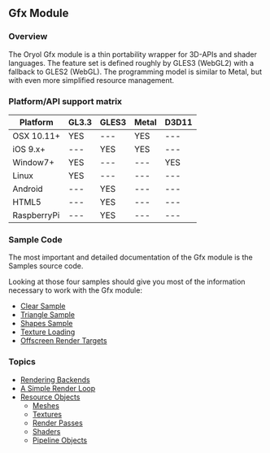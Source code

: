 ## Gfx Module

### Overview

The Oryol Gfx module is a thin portability wrapper for 3D-APIs and
shader languages. The feature set is defined roughly by GLES3 (WebGL2)
with a fallback to GLES2 (WebGL). The programming model is 
similar to Metal, but with even more simplified resource 
management.

### Platform/API support matrix

Platform   |GL3.3|GLES3|Metal|D3D11
-----------|-----|-----|-----|-----
OSX 10.11+ |YES  |---  |YES  |---  
iOS 9.x+   |---  |YES  |YES  |---  
Window7+   |YES  |---  |---  |YES  
Linux      |YES  |---  |---  |---  
Android    |---  |YES  |---  |---  
HTML5      |---  |YES  |---  |---  
RaspberryPi|---  |YES  |---  |---  

### Sample Code

The most important and detailed documentation of the Gfx module
is the Samples source code.

Looking at those four samples should give you most of the
information necessary to work with the Gfx module:

* [Clear Sample](../../Samples/Clear/Clear.cc)
* [Triangle Sample](../../Samples/Triangle/Triangle.cc)
* [Shapes Sample](../../Samples/Shapes/Shapes.cc)
* [Texture Loading](../../Samples/DDSCubeMap/DDSCubeMap.cc)
* [Offscreen Render Targets](../../Samples/SimpleRenderTarget/SimpleRenderTarget.cc)

### Topics

* [Rendering Backends](doc/RenderBackends.md)
* [A Simple Render Loop](doc/RenderLoop.md)
* [Resource Objects](doc/Resources.md)
    * [Meshes](doc/Meshes.md)
    * [Textures](doc/Textures.md)
    * [Render Passes](doc/RenderPasses.md)
    * [Shaders](doc/Shaders.md)
    * [Pipeline Objects](doc/Pipelines.md)

